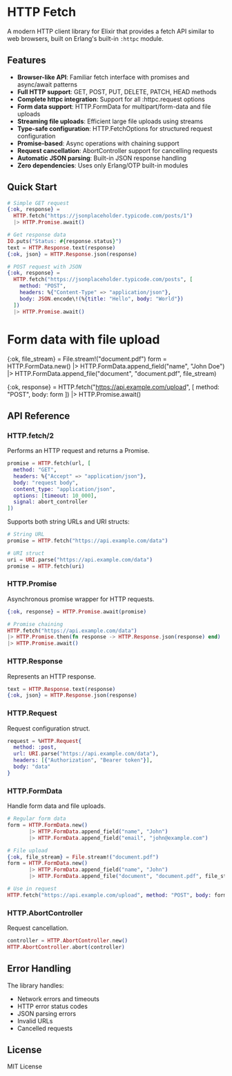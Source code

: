 # HTTP Fetch

A modern HTTP client library for Elixir that provides a fetch API similar to web browsers, built on Erlang's built-in `:httpc` module.

## Features

- **Browser-like API**: Familiar fetch interface with promises and async/await patterns
- **Full HTTP support**: GET, POST, PUT, DELETE, PATCH, HEAD methods
- **Complete httpc integration**: Support for all :httpc.request options
- **Form data support**: HTTP.FormData for multipart/form-data and file uploads
- **Streaming file uploads**: Efficient large file uploads using streams
- **Type-safe configuration**: HTTP.FetchOptions for structured request configuration
- **Promise-based**: Async operations with chaining support
- **Request cancellation**: AbortController support for cancelling requests
- **Automatic JSON parsing**: Built-in JSON response handling
- **Zero dependencies**: Uses only Erlang/OTP built-in modules

## Quick Start

```elixir
# Simple GET request
{:ok, response} = 
  HTTP.fetch("https://jsonplaceholder.typicode.com/posts/1")
  |> HTTP.Promise.await()

# Get response data
IO.puts("Status: #{response.status}")
text = HTTP.Response.text(response)
{:ok, json} = HTTP.Response.json(response)

# POST request with JSON
{:ok, response} = 
  HTTP.fetch("https://jsonplaceholder.typicode.com/posts", [
    method: "POST",
    headers: %{"Content-Type" => "application/json"},
    body: JSON.encode\!(%{title: "Hello", body: "World"})
  ])
  |> HTTP.Promise.await()
```

# Form data with file upload
{:ok, file_stream} = File.stream!("document.pdf")
form = HTTP.FormData.new()
       |> HTTP.FormData.append_field("name", "John Doe")
       |> HTTP.FormData.append_file("document", "document.pdf", file_stream)

{:ok, response} = 
  HTTP.fetch("https://api.example.com/upload", [
    method: "POST",
    body: form
  ])
  |> HTTP.Promise.await()

## API Reference

### HTTP.fetch/2
Performs an HTTP request and returns a Promise.

```elixir
promise = HTTP.fetch(url, [
  method: "GET",
  headers: %{"Accept" => "application/json"},
  body: "request body",
  content_type: "application/json",
  options: [timeout: 10_000],
  signal: abort_controller
])
```

Supports both string URLs and URI structs:

```elixir
# String URL
promise = HTTP.fetch("https://api.example.com/data")

# URI struct
uri = URI.parse("https://api.example.com/data")
promise = HTTP.fetch(uri)
```

### HTTP.Promise
Asynchronous promise wrapper for HTTP requests.

```elixir
{:ok, response} = HTTP.Promise.await(promise)

# Promise chaining
HTTP.fetch("https://api.example.com/data")
|> HTTP.Promise.then(fn response -> HTTP.Response.json(response) end)
|> HTTP.Promise.await()
```

### HTTP.Response
Represents an HTTP response.

```elixir
text = HTTP.Response.text(response)
{:ok, json} = HTTP.Response.json(response)
```

### HTTP.Request
Request configuration struct.

```elixir
request = %HTTP.Request{
  method: :post,
  url: URI.parse("https://api.example.com/data"),
  headers: [{"Authorization", "Bearer token"}],
  body: "data"
}
```

### HTTP.FormData
Handle form data and file uploads.

```elixir
# Regular form data
form = HTTP.FormData.new()
       |> HTTP.FormData.append_field("name", "John")
       |> HTTP.FormData.append_field("email", "john@example.com")

# File upload
{:ok, file_stream} = File.stream!("document.pdf")
form = HTTP.FormData.new()
       |> HTTP.FormData.append_field("name", "John")
       |> HTTP.FormData.append_file("document", "document.pdf", file_stream, "application/pdf")

# Use in request
HTTP.fetch("https://api.example.com/upload", method: "POST", body: form)
```

### HTTP.AbortController
Request cancellation.

```elixir
controller = HTTP.AbortController.new()
HTTP.AbortController.abort(controller)
```

## Error Handling

The library handles:
- Network errors and timeouts
- HTTP error status codes
- JSON parsing errors
- Invalid URLs
- Cancelled requests

## License

MIT License

